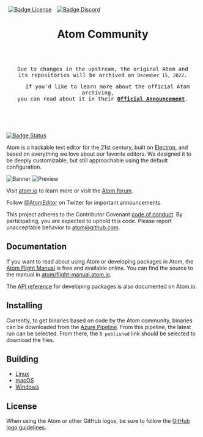 [![Badge License]][License]   [![Badge Discord]][Discord]

<div align = center>

# Atom Community
 
<br>

<kbd>
<br>
 
   Due to changes in the upstream, the original Atom and   <br>
   its repositories will be archived on `December 15, 2022`.   

   If you'd like to learn more about the official Atom archiving,   <br>
   you can read about it in their **[Official Announcement]**.   

</kbd>

</div>

<br>




<br>
<br>


[![Badge Status]][Status]

Atom is a hackable text editor for the 21st century, built on [Electron](https://github.com/electron/electron), and based on everything we love about our favorite editors. We designed it to be deeply customizable, but still approachable using the default configuration.

![Banner]
![Preview]

Visit [atom.io](https://atom.io) to learn more or visit the [Atom forum](https://github.com/atom/atom/discussions).

Follow [@AtomEditor](https://twitter.com/atomeditor) on Twitter for important
announcements.

This project adheres to the Contributor Covenant [code of conduct](CODE_OF_CONDUCT.md).
By participating, you are expected to uphold this code. Please report unacceptable behavior to atom@github.com.

## Documentation

If you want to read about using Atom or developing packages in Atom, the [Atom Flight Manual](https://flight-manual.atom.io) is free and available online. You can find the source to the manual in [atom/flight-manual.atom.io](https://github.com/atom/flight-manual.atom.io).

The [API reference](https://atom.io/docs/api) for developing packages is also documented on Atom.io.

## Installing
<!-- ### Prerequisites
- [Git](https://git-scm.com)

### macOS

Download the latest [Atom release](https://github.com/atom/atom/releases/latest).

Atom will automatically update when a new release is available.

### Windows

Download the latest [Atom installer](https://github.com/atom/atom/releases/latest). `AtomSetup.exe` is 32-bit. For 64-bit systems, download `AtomSetup-x64.exe`.

Atom will automatically update when a new release is available.

You can also download `atom-windows.zip` (32-bit) or `atom-x64-windows.zip` (64-bit) from the [releases page](https://github.com/atom/atom/releases/latest).
The `.zip` version will not automatically update.

Using [Chocolatey](https://chocolatey.org)? Run `cinst Atom` to install the latest version of Atom.

### Linux

Atom is only available for 64-bit Linux systems.

Configure your distribution's package manager to install and update Atom by following the [Linux installation instructions](https://flight-manual.atom.io/getting-started/sections/installing-atom/#platform-linux) in the Flight Manual.  You will also find instructions on how to install Atom's official Linux packages without using a package repository, though you will not get automatic updates after installing Atom this way.

#### Archive extraction

An archive is available for people who don't want to install `atom` as root.

This version enables you to install multiple Atom versions in parallel. It has been built on Ubuntu 64-bit,
but should be compatible with other Linux distributions.

1. Install dependencies (on Ubuntu):
```sh
sudo apt install git libasound2 libcurl4 libgbm1 libgcrypt20 libgtk-3-0 libnotify4 libnss3 libglib2.0-bin xdg-utils libx11-xcb1 libxcb-dri3-0 libxss1 libxtst6 libxkbfile1
```
2. Download `atom-amd64.tar.gz` from the [Atom releases page](https://github.com/atom/atom/releases/latest).
3. Run `tar xf atom-amd64.tar.gz` in the directory where you want to extract the Atom folder.
4. Launch Atom using the installed `atom` command from the newly extracted directory.

The Linux version does not currently automatically update so you will need to
repeat these steps to upgrade to future releases. -->
Currently, to get binaries based on code by the Atom community, binaries can be downloaded from the [Azure Pipeline](https://dev.azure.com/atomcommunity/atomcommunity/_build/latest?definitionId=10&branchName=master). From this pipeline, the latest run can be selected. From there, the `8 published` link should be selected to download the files.  

## Building

* [Linux](https://flight-manual.atom.io/hacking-atom/sections/hacking-on-atom-core/#platform-linux)
* [macOS](https://flight-manual.atom.io/hacking-atom/sections/hacking-on-atom-core/#platform-mac)
* [Windows](https://flight-manual.atom.io/hacking-atom/sections/hacking-on-atom-core/#platform-windows)


## License

When using the Atom or other GitHub logos, be sure to follow the [GitHub logo guidelines](https://github.com/logos).


<!---------------------------------------------------------------->

[Badge Discord]: https://img.shields.io/badge/Discord-5865F2.svg?style=for-the-badge&logoColor=white&logo=Discord
[Badge License]: https://img.shields.io/badge/License-MIT-yellow.svg?style=for-the-badge
[Badge Status]: https://dev.azure.com/atomcommunity/atomcommunity/_apis/build/status/atom-community/Release%20Branch%20Build?branchName=master

[Official Announcement]: https://github.blog/2022-06-08-sunsetting-atom/
[Discord]: https://discord.gg/2tD9evh8qP
[License]: LICENSE.md
[Status]: https://dev.azure.com/atomcommunity/atomcommunity/_build/latest?definitionId=10&branchName=master


[Banner]: https://user-images.githubusercontent.com/378023/49132477-f4b77680-f31f-11e8-8357-ac6491761c6c.png
[Preview]: https://user-images.githubusercontent.com/378023/49132478-f4b77680-f31f-11e8-9e10-e8454d8d9b7e.png
